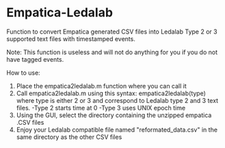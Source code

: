 # Empatica-Ledalab
Function to convert Empatica generated CSV files into Ledalab Type 2 or 3 supported text files with timestamped events.

Note: This function is useless and will not do anything for you if you do not have tagged events.

How to use:

1. Place the empatica2ledalab.m function where you can call it
2. Call empatica2ledalab.m using this syntax:
        empatica2ledalab(type)
        where type is either 2 or 3 and correspond to Ledalab type 2 and 3 text files.
                -Type 2 starts time at 0
                -Type 3 uses UNIX epoch time
3. Using the GUI, select the directory containing the unzipped empatica .CSV files
4. Enjoy your Ledalab compatible file named "reformated_data.csv" in the same directory as the other CSV files
